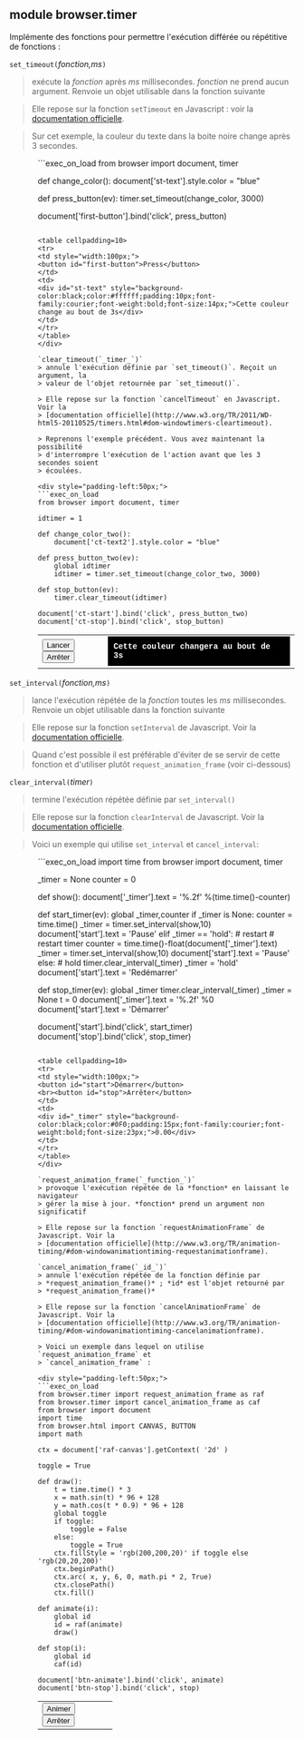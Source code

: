 module **browser.timer**
------------------------

Implémente des fonctions pour permettre l'exécution différée ou répétitive de 
fonctions :

`set_timeout(`_fonction,ms_`)`
> exécute la *fonction* après *ms* millisecondes. *fonction* ne prend aucun 
> argument. Renvoie un objet utilisable dans la fonction suivante

> Elle repose sur la fonction `setTimeout` en Javascript : voir la 
> [documentation officielle](http://www.w3.org/TR/2011/WD-html5-20110525/timers.html#dom-windowtimers-settimeout).

> Sur cet exemple, la couleur du texte dans la boite noire change après 3 secondes.

<div style="padding-left:50px;">
```exec_on_load
from browser import document, timer

def change_color():
    document['st-text'].style.color = "blue"

def press_button(ev):
    timer.set_timeout(change_color, 3000)

document['first-button'].bind('click', press_button)
```

<table cellpadding=10>
<tr>
<td style="width:100px;">
<button id="first-button">Press</button>
</td>
<td>
<div id="st-text" style="background-color:black;color:#ffffff;padding:10px;font-family:courier;font-weight:bold;font-size:14px;">Cette couleur change au bout de 3s</div>
</td>
</tr>
</table>
</div>

`clear_timeout(`_timer_`)`
> annule l'exécution définie par `set_timeout()`. Reçoit un argument, la 
> valeur de l'objet retournée par `set_timeout()`. 

> Elle repose sur la fonction `cancelTimeout` en Javascript. Voir la 
> [documentation officielle](http://www.w3.org/TR/2011/WD-html5-20110525/timers.html#dom-windowtimers-cleartimeout).

> Reprenons l'exemple précédent. Vous avez maintenant la possibilité 
> d'interrompre l'exécution de l'action avant que les 3 secondes soient 
> écoulées.

<div style="padding-left:50px;">
```exec_on_load
from browser import document, timer

idtimer = 1

def change_color_two():
    document['ct-text2'].style.color = "blue"

def press_button_two(ev):
    global idtimer
    idtimer = timer.set_timeout(change_color_two, 3000)
    
def stop_button(ev):
    timer.clear_timeout(idtimer)

document['ct-start'].bind('click', press_button_two)
document['ct-stop'].bind('click', stop_button)
```
<table cellpadding=10>
<tr>
<td style="width:100px;">
<button id="ct-start">Lancer</button>
<br>
<button id="ct-stop">Arrêter</button>
</td>
<td>
<div id="ct-text2" style="background-color:black;color:#ffffff;padding:10px;font-family:courier;font-weight:bold;font-size:14px;">Cette couleur changera au bout de 3s</div>
</td>
</tr>
</table>
</div>

`set_interval(`_fonction,ms_`)`
> lance l'exécution répétée de la *fonction* toutes les *ms* millisecondes. 
> Renvoie un objet utilisable dans la fonction suivante

> Elle repose sur la fonction `setInterval` de Javascript. Voir la 
> [documentation officielle](http://www.w3.org/TR/2011/WD-html5-20110525/timers.html#dom-windowtimers-setinterval).

> Quand c'est possible il est préférable d'éviter de se servir de cette 
> fonction et d'utiliser plutôt `request_animation_frame` (voir ci-dessous)

`clear_interval(`_timer_`)`
> termine l'exécution répétée définie par `set_interval()`

> Elle repose sur la fonction `clearInterval` de Javascript. Voir la  
> [documentation officielle](http://www.w3.org/TR/2011/WD-html5-20110525/timers.html#dom-windowtimers-clearinterval).

> Voici un exemple qui utilise `set_interval` et `cancel_interval`:

<div style="padding-left:50px;">
```exec_on_load
import time
from browser import document, timer

_timer = None
counter = 0

def show():
    document['_timer'].text = '%.2f' %(time.time()-counter)

def start_timer(ev):
    global _timer,counter
    if _timer is None:
        counter = time.time()
        _timer = timer.set_interval(show,10)
        document['start'].text = 'Pause'
    elif _timer == 'hold': # restart
        # restart timer
        counter = time.time()-float(document['_timer'].text)
        _timer = timer.set_interval(show,10)
        document['start'].text = 'Pause'
    else: # hold
        timer.clear_interval(_timer)
        _timer = 'hold'
        document['start'].text = 'Redémarrer'

def stop_timer(ev):
    global _timer
    timer.clear_interval(_timer)
    _timer = None
    t = 0
    document['_timer'].text = '%.2f' %0
    document['start'].text = 'Démarrer'

document['start'].bind('click', start_timer)
document['stop'].bind('click', stop_timer)
```

<table cellpadding=10>
<tr>
<td style="width:100px;">
<button id="start">Démarrer</button>
<br><button id="stop">Arrêter</button>
</td>
<td>
<div id="_timer" style="background-color:black;color:#0F0;padding:15px;font-family:courier;font-weight:bold;font-size:23px;">0.00</div>
</td>
</tr>
</table>
</div>

`request_animation_frame(`_function_`)`
> provoque l'exécution répétée de la *fonction* en laissant le navigateur 
> gérer la mise à jour. *fonction* prend un argument non significatif

> Elle repose sur la fonction `requestAnimationFrame` de Javascript. Voir la
> [documentation officielle](http://www.w3.org/TR/animation-timing/#dom-windowanimationtiming-requestanimationframe). 

`cancel_animation_frame(`_id_`)`
> annule l'exécution répétée de la fonction définie par 
> *request_animation_frame()* ; *id* est l'objet retourné par 
> *request_animation_frame()*

> Elle repose sur la fonction `cancelAnimationFrame` de Javascript. Voir la
> [documentation officielle](http://www.w3.org/TR/animation-timing/#dom-windowanimationtiming-cancelanimationframe).

> Voici un exemple dans lequel on utilise `request_animation_frame` et
> `cancel_animation_frame` :

<div style="padding-left:50px;">
```exec_on_load
from browser.timer import request_animation_frame as raf
from browser.timer import cancel_animation_frame as caf
from browser import document
import time
from browser.html import CANVAS, BUTTON
import math

ctx = document['raf-canvas'].getContext( '2d' ) 

toggle = True

def draw():
    t = time.time() * 3
    x = math.sin(t) * 96 + 128
    y = math.cos(t * 0.9) * 96 + 128
    global toggle
    if toggle:
        toggle = False
    else:
        toggle = True
    ctx.fillStyle = 'rgb(200,200,20)' if toggle else 'rgb(20,20,200)'
    ctx.beginPath()
    ctx.arc( x, y, 6, 0, math.pi * 2, True)
    ctx.closePath()
    ctx.fill()

def animate(i):
    global id
    id = raf(animate)
    draw()

def stop(i):
    global id
    caf(id)

document['btn-animate'].bind('click', animate)
document['btn-stop'].bind('click', stop)
```

<table cellpadding=10>
<tr>
<td style="width:100px;">
<button id="btn-animate" type="button">Animer</button>
<br>
<button id="btn-stop" type="button">Arrêter</button>
</td>
<td>
<canvas id="raf-canvas" width=256 height=256></canvas>
</td>
</tr>
</table>
</div>

